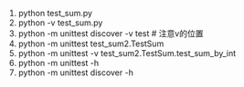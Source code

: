 1. python test_sum.py
2. python -v test_sum.py
3. python -m unittest discover -v test      # 注意v的位置
4. python -m unittest test_sum2.TestSum
5. python -m unittest -v test_sum2.TestSum.test_sum_by_int
6. python -m unittest -h
7. python -m unittest discover -h
